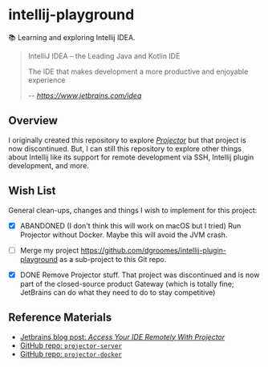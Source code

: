 # intellij-playground

📚 Learning and exploring Intellij IDEA.

> IntelliJ IDEA – the Leading Java and Kotlin IDE
> 
> The IDE that makes development a more productive and enjoyable experience
> 
> -- <cite>https://www.jetbrains.com/idea </cite>


## Overview

I originally created this repository to explore  [*Projector*](https://blog.jetbrains.com/blog/2021/03/11/projector-is-out/)
but that project is now discontinued. But, I can still this repository to explore other things about Intellij like its
support for remote development via SSH, Intellij plugin development, and more.


## Wish List

General clean-ups, changes and things I wish to implement for this project:

* [x] ABANDONED (I don't think this will work on macOS but I tried) Run Projector without Docker. Maybe this will avoid the JVM crash.
* [ ] Merge my project <https://github.com/dgroomes/intellij-plugin-playground> as a sub-project to this Git repo.
* [x] DONE Remove Projector stuff. That project was discontinued and is now part of the closed-source product Gateway (which is
  totally fine; JetBrains can do what they need to do to stay competitive) 


## Reference Materials

* [Jetbrains blog post: *Access Your IDE Remotely With Projector*](https://blog.jetbrains.com/blog/2021/03/11/projector-is-out/)
* [GitHub repo: `projector-server`](https://github.com/JetBrains/projector-server)
* [GitHub repo: `projector-docker`](https://github.com/JetBrains/projector-docker) 
